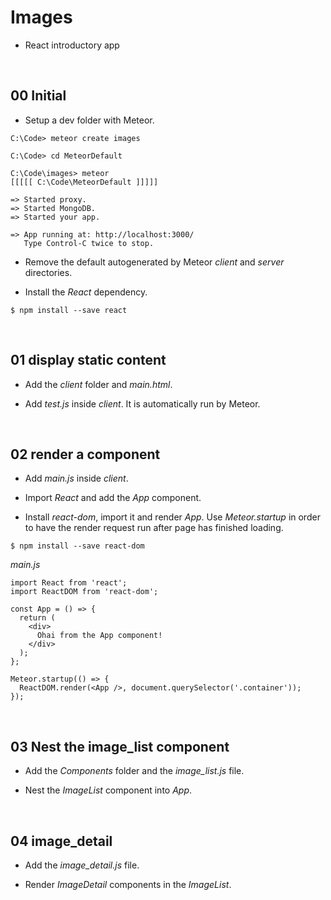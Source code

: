 # Images
* React introductory app

&nbsp;
## 00 Initial

* Setup a dev folder with Meteor.

```
C:\Code> meteor create images
```
```
C:\Code> cd MeteorDefault
```
```
C:\Code\images> meteor
[[[[[ C:\Code\MeteorDefault ]]]]]

=> Started proxy.
=> Started MongoDB.
=> Started your app.

=> App running at: http://localhost:3000/
   Type Control-C twice to stop.
```

* Remove the default autogenerated by Meteor *client* and *server* directories.

* Install the *React* dependency.
```
$ npm install --save react
```

&nbsp;
## 01 display static content

* Add the *client* folder and *main.html*.

* Add *test.js* inside *client*. It is automatically run by Meteor.


&nbsp;
## 02 render a component

* Add *main.js* inside *client*.  

* Import *React* and add the *App* component.

* Install *react-dom*, import it and render *App*. Use *Meteor.startup* in order to have the render request run after page has finished loading.  

```
$ npm install --save react-dom
```

*main.js*
```
import React from 'react';
import ReactDOM from 'react-dom';

const App = () => {
  return (
    <div>
      Ohai from the App component!
    </div>
  );
};

Meteor.startup(() => {
  ReactDOM.render(<App />, document.querySelector('.container'));
});
```

&nbsp;
## 03 Nest the image_list component

* Add the *Components* folder and the *image_list.js* file.

* Nest the *ImageList* component into *App*.


&nbsp;
## 04 image_detail

* Add the *image_detail.js* file.

* Render *ImageDetail* components in the *ImageList*.
